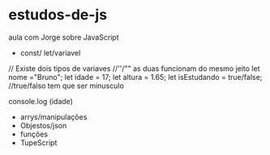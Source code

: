 # estudos-de-js
aula com Jorge sobre JavaScript
- const/ let/variavel

// Existe dois tipos de variaves 
//''/"" as duas funcionam do mesmo jeito
let nome ="Bruno";
let idade = 17;
let altura = 1.65;
let isEstudando = true/false;
//true/falso tem que ser minusculo

console.log (idade)

- arrys/manipulações
- Objestos/json
- funções
- TupeScript
